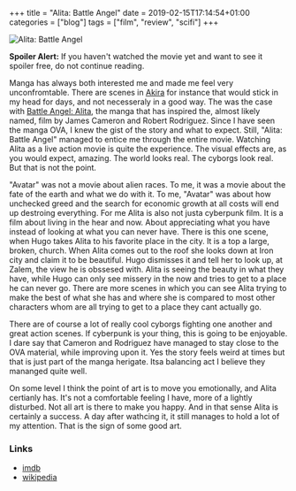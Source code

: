 +++
title = "Alita: Battle Angel"
date = 2019-02-15T17:14:54+01:00
categories = ["blog"]
tags = ["film", "review", "scifi"]
+++

![Alita: Battle Angel](/images/Alita-poster.jpg)  

__Spoiler Alert:__ If you haven't watched the movie yet and want to see it spoiler free, do not continue reading.  

Manga has always both interested me and made me feel very unconfromtable. There are scenes in [Akira](https://www.imdb.com/title/tt0094625/) for instance that would stick in my head for days, and not necesseraly in a good way. The was the case with [Battle Angel: Alita](https://en.wikipedia.org/wiki/Battle_Angel_Alita), the manga that has inspired the, almost likely named, film by James Cameron and Robert Rodriguez. Since I have seen the manga OVA, I knew the gist of the story and what to expect. Still, "Alita: Battle Angel" managed to entice me through the entire movie. Watching Alita as a live action movie is quite the experience. The visual effects are, as you would expect, amazing. The world looks real. The cyborgs look real. But that is not the point.

"Avatar" was not a movie about alien races. To me, it was a movie about the fate of the earth and what we do with it. To me, "Avatar" was about how unchecked greed and the search for economic growth at all costs will end up destroing everything. For me Alita is also not justa cyberpunk film. It is a film about living in the hear and now. About appreciating what you have instead of looking at what you can never have. There is this one scene, when Hugo takes Alita to his favorite place in the city. It is a top a large, broken, church. When Alita comes out to the roof she looks down at Iron city and claim it to be beautiful. Hugo dismisses it and tell her to look up, at Zalem, the view he is obssesed with. Alita is seeing the beauty in what they have, while Hugo can only see missery in the now and tries to get to a place he can never go. There are more scenes in which you can see Alita trying to make the best of what she has and where she is compared to most other characters whom are all trying to get to a place they cant actually go.

There are of course a lot of really cool cyborgs fighting one another and great action scenes. If cyberpunk is your thing, this is going to be enjoyable. I dare say that Cameron and Rodriguez have managed to stay close to the OVA material, while improving upon it. Yes the story feels weird at times but that is just part of the manga herigate. Itsa balancing act I believe they mananged quite well.

On some level I think the point of art is to move you emotionally, and Alita certianly has. It's not a comfortable feeling I have, more of a lightly disturbed. Not all art is there to make you happy. And in that sense Alita is certainly a success. A day after wathcing it, it still manages to hold a lot of my attention. That is the sign of some good art.

### Links
- [imdb](https://www.imdb.com/title/tt0437086/?ref_=nv_sr_1)
- [wikipedia](https://en.wikipedia.org/wiki/Alita%3A_Battle_Angel)

